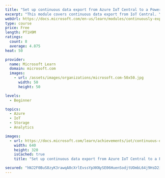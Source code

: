 ```yaml
---
title: "Set up continuous data export from Azure IoT Central to a Power BI app"
excerpt: "This module covers continuous data export from IoT Central. You use the scenario from the &quot;Create your first Azure IoT Central app&quot; Learn module, where you control a refrigerated truck. This module adds continuous data export to both Blob storage, and an Event Hub. Then, a Power BI app is built to read and display the telemetry data on a mobile phone."
webUrl: https://docs.microsoft.com/en-us/learn/modules/continuously-export-data-from-iot-central-power-bi/
type: course
price: Free
length: PT1H9M
ratings:
  count: 8
  average: 4.875
heat: 50

provider:
  name: Microsoft Learn
  domain: microsoft.com
  images:
    - url: /assets/images/organizations/microsoft.com-50x50.jpg
      width: 50
      height: 50

levels:
  - Beginner

topics:
  - Azure
  - IoT
  - Storage
  - Analytics

images:
  - url: https://docs.microsoft.com/learn/achievements/iot/continuous-data-export-from-iot-central-social.png
    width: 640
    height: 320
    isCached: true
    title: "Set up continuous data export from Azure IoT Central to a Power BI app"

secured: "hNJ2F0BuS8zyK3rawqA0cXrlEvssYpXKNySE06HuenSodjtUOmbL64j9HsD2iQ54sC6jonJ5l+Q633Wv0zr9UAMD8OySbyFR1LpL+nIpf3Rq79nq+YAmYnd3f47hW2aq+YwnVg68pjcKdqd9Huw1khHQNNd48Z9HsuWYvJxwwuBrbfAEPGI08kqZgYBAk0o7RQdyoT9qj1I5OgkvQLJTo7MvIYgiyC0XaZpwxM2TXBr19YSGgngfS2b2+EOSYdxLO/J/7onK5WC0/BkX6J96jbBzIJyLJG40KD0sm0Uck80Xczquzcycqnu9EQM+VEVTaHhAxxnOmhX+egadwLJZ4ZdYl5t80wkkFpW/U8/Divf/c9B80o0SjjQoAAeItO/gjO/S/kq8A5wrOIFzCEPkKQ==;CJLY9L/Ih5JuX53hbAEXzg=="
---
```


